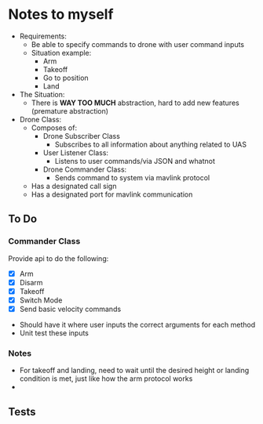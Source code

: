 
# Notes to myself
- Requirements:
	- Be able to specify commands to drone with user command inputs
	- Situation example:
		- Arm
		- Takeoff
		- Go to position
		- Land 
- The Situation:
	- There is **WAY TOO MUCH** abstraction, hard to add new features (premature abstraction)
- Drone Class:
	- Composes of:
		- Drone Subscriber Class
			- Subscribes to all information about anything related to UAS
		- User Listener Class:
			- Listens to user commands/via JSON and whatnot
		- Drone Commander Class:
			- Sends command to system via mavlink protocol  
	- Has a designated call sign
	- Has a designated port for mavlink communication


## To Do

### Commander Class
Provide api to do the following:
- [x] Arm
- [x] Disarm
- [x] Takeoff
- [x] Switch Mode
- [x] Send basic velocity commands 
- Should have it where user inputs the correct arguments for each method
- Unit test these inputs 


### Notes 
- For takeoff and landing, need to wait until the desired height or landing condition is met, just like how the arm protocol works 
- 
## Tests 
